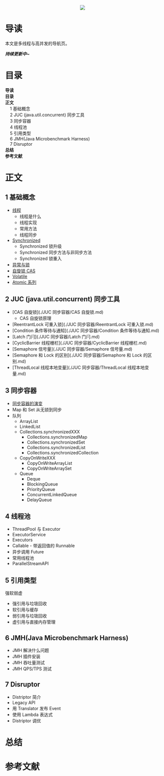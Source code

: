 <div align="center"><img src="https://gitee.com/struggle3014/picBed/raw/master/name_code.png"></div>

# 导读

本文是多线程与高并发的导航页。

***持续更新中~***



# 目录

<nav>
<a href='#导读' style='text-decoration:none;font-weight:bolder'>导读</a><br/>
<a href='#目录' style='text-decoration:none;font-weight:bolder'>目录</a><br/>
<a href='#正文' style='text-decoration:none;font-weight:bolder'>正文</a><br/>
&nbsp;&nbsp;&nbsp;&nbsp;<a href='#1 基础概念' style='text-decoration:none;${border-style}'>1 基础概念</a><br/>
&nbsp;&nbsp;&nbsp;&nbsp;<a href='#2 JUC (java.util.concurrent) 同步工具' style='text-decoration:none;${border-style}'>2 JUC (java.util.concurrent) 同步工具</a><br/>
&nbsp;&nbsp;&nbsp;&nbsp;<a href='#3 同步容器' style='text-decoration:none;${border-style}'>3 同步容器</a><br/>
&nbsp;&nbsp;&nbsp;&nbsp;<a href='#4 线程池' style='text-decoration:none;${border-style}'>4 线程池</a><br/>
&nbsp;&nbsp;&nbsp;&nbsp;<a href='#5 引用类型' style='text-decoration:none;${border-style}'>5 引用类型</a><br/>
&nbsp;&nbsp;&nbsp;&nbsp;<a href='#6 JMH(Java Microbenchmark Harness)' style='text-decoration:none;${border-style}'>6 JMH(Java Microbenchmark Harness)</a><br/>
&nbsp;&nbsp;&nbsp;&nbsp;<a href='#7 Disruptor' style='text-decoration:none;${border-style}'>7 Disruptor</a><br/>
<a href='#总结' style='text-decoration:none;font-weight:bolder'>总结</a><br/>
<a href='#参考文献' style='text-decoration:none;font-weight:bolder'>参考文献</a><br/>
</nav>

# 正文

## 1 基础概念

* [线程](./基础概念/线程.md)
  * 线程是什么
  * 线程实现
  * 常用方法
  * 线程同步
* [Synchronized](./基础概念/Synchronized.md)
  * Synchronized 锁升级
  * Synchronized 同步方法与非同步方法
  * Synchronized 锁重入
* [异常与锁](./基础概念/异常与锁.md)
* [自旋锁 CAS](./基础概念/自旋锁CAS.md)
* [Volatile](./基础概念/Volatile.md)
* [Atomic 系列](./基础概念/Atomic系列.md)



## 2 JUC (java.util.concurrent) 同步工具

* [CAS  自旋锁](./JUC 同步容器/CAS 自旋锁.md)
  * CAS 自旋锁原理
* [ReentrantLock 可重入锁](./JUC 同步容器/ReentrantLock 可重入锁.md)
* [Condition 条件等待与通知](./JUC 同步容器/Condition 条件等待与通知.md)
* [Latch 门闩](./JUC 同步容器/Latch 门闩.md)
* [CyclicBarrier 线程栅栏](./JUC 同步容器/CyclicBarrier 线程栅栏.md)
* [Semaphore 信号量](./JUC 同步容器/Semaphore 信号量.md)
* [Semaphore 和 Lock 的区别](./JUC 同步容器/Semaphore 和 Lock 的区别.md)
* [ThreadLocal 线程本地变量](./JUC 同步容器/ThreadLocal 线程本地变量.md)



## 3 同步容器

* [同步容器的演变]()
* Map 和 Set 从无锁到同步
* 队列
  * ArrayList
  * LinkedList
  * Collections.synchronizedXXX
    * Collections.synchronizedMap
    * Collections.synchronizedSet
    * Collections.synchronizedList
    * Collections.synchronizedCollection
  * CopyOnWriteXXX
    * CopyOnWriteArrayList
    * CopyOnWriteArraySet
  * Queue
    * Deque
    * BlockingQueue
    * PriorityQueue
    * ConcurrentLinkedQueue
    * DelayQueue



## 4 线程池

* ThreadPool 与 Executor
* ExecutorService
* Executors
* Callable - 带返回值的 Runnable
* 异步调用 Future
* 常用线程池
* ParallelStreamAPI



## 5 引用类型

强软弱虚

* 强引用与垃圾回收
* 软引用与缓存
* 弱引用与垃圾回收
* 虚引用与直接内存管理



## 6 JMH(Java Microbenchmark Harness)

* JMH 解决什么问题
* JMH 插件安装
* JMH 吞吐量测试
* JMH QPS/TPS 测试



## 7 Disruptor

* Distriptor 简介
* Legacy API
* 用 Translator 发布 Event
* 使用 Lambda 表达式
* Distriptor 调优



# 总结



# 参考文献

